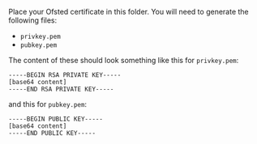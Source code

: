 Place your Ofsted certificate in this folder. You will need to generate the following files:

 * `privkey.pem`
 * `pubkey.pem`

The content of these should look something like this for `privkey.pem`:

    -----BEGIN RSA PRIVATE KEY-----
    [base64 content]
    -----END RSA PRIVATE KEY-----

and this for `pubkey.pem`:

    -----BEGIN PUBLIC KEY-----
    [base64 content]
    -----END PUBLIC KEY-----


